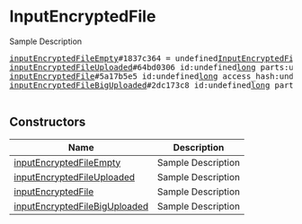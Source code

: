 # InputEncryptedFile

Sample Description

<pre>
<a href="../constructor/inputEncryptedFileEmpty">inputEncryptedFileEmpty</a>#1837c364 = undefined<a href="../type/InputEncryptedFile.md">InputEncryptedFile</a>;
<a href="../constructor/inputEncryptedFileUploaded">inputEncryptedFileUploaded</a>#64bd0306 id:undefined<a href="../type/long.md">long</a> parts:undefined<a href="../type/int.md">int</a> md5_checksum:undefined<a href="../type/string.md">string</a> key_fingerprint:undefined<a href="../type/int.md">int</a> = undefined<a href="../type/InputEncryptedFile.md">InputEncryptedFile</a>;
<a href="../constructor/inputEncryptedFile">inputEncryptedFile</a>#5a17b5e5 id:undefined<a href="../type/long.md">long</a> access_hash:undefined<a href="../type/long.md">long</a> = undefined<a href="../type/InputEncryptedFile.md">InputEncryptedFile</a>;
<a href="../constructor/inputEncryptedFileBigUploaded">inputEncryptedFileBigUploaded</a>#2dc173c8 id:undefined<a href="../type/long.md">long</a> parts:undefined<a href="../type/int.md">int</a> key_fingerprint:undefined<a href="../type/int.md">int</a> = undefined<a href="../type/InputEncryptedFile.md">InputEncryptedFile</a>;

</pre>

## Constructors

| Name | Description |
|------|-------------|
| [inputEncryptedFileEmpty](../constructor/inputEncryptedFileEmpty.md) | Sample Description |
| [inputEncryptedFileUploaded](../constructor/inputEncryptedFileUploaded.md) | Sample Description |
| [inputEncryptedFile](../constructor/inputEncryptedFile.md) | Sample Description |
| [inputEncryptedFileBigUploaded](../constructor/inputEncryptedFileBigUploaded.md) | Sample Description |


